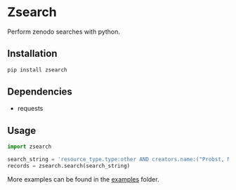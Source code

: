 # Zsearch

Perform zenodo searches with python.

## Installation

```bash
pip install zsearch
```

## Dependencies

- requests

## Usage

```python
import zsearch

search_string = 'resource_type.type:other AND creators.name:("Probst, Matthias")'
records = zsearch.search(search_string)
```

More examples can be found in the [examples](examples/example.ipynb) folder.
